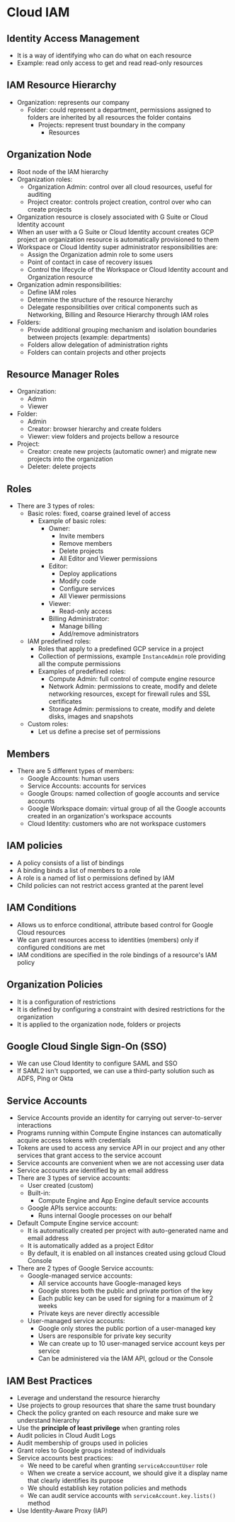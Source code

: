 # Cloud IAM

## Identity Access Management

- It is a way of identifying who can do what on each resource
- Example: read only access to get and read read-only resources

## IAM Resource Hierarchy

- Organization: represents our company
    - Folder: could represent a department, permissions assigned to folders are inherited by all resources the folder contains
        - Projects: represent trust boundary in the company
            - Resources

## Organization Node

- Root node of the IAM hierarchy
- Organization roles:
    - Organization Admin: control over all cloud resources, useful for auditing
    - Project creator: controls project creation, control over who can create projects
- Organization resource is closely associated with G Suite or Cloud Identity account
- When an user with a G Suite or Cloud Identity account creates GCP project an organization resource is automatically provisioned to them
- Workspace or Cloud Identity super administrator responsibilities are:
    - Assign the Organization admin role to some users
    - Point of contact in case of recovery issues
    - Control the lifecycle of the Workspace or Cloud Identity account and Organization resource
- Organization admin responsibilities:
    - Define IAM roles
    - Determine the structure of the resource hierarchy
    - Delegate responsibilities over critical components such as Networking, Billing and Resource Hierarchy through IAM roles
- Folders:
    - Provide additional grouping mechanism and isolation boundaries between projects (example: departments)
    - Folders allow delegation of administration rights
    - Folders can contain projects and other projects

## Resource Manager Roles

- Organization:
    - Admin
    - Viewer
- Folder:
    - Admin
    - Creator: browser hierarchy and create folders
    - Viewer: view folders and projects bellow a resource
- Project:
    - Creator: create new projects (automatic owner) and migrate new projects into the organization
    - Deleter: delete projects

## Roles

- There are 3 types of roles:
    - Basic roles: fixed, coarse grained level of access
        - Example of basic roles:
            - Owner:
                - Invite members
                - Remove members
                - Delete projects
                - All Editor and Viewer permissions
            - Editor:
                - Deploy applications
                - Modify code
                - Configure services
                - All Viewer permissions
            - Viewer:
                - Read-only access
            - Billing Administrator:
                - Manage billing
                - Add/remove administrators
    - IAM predefined roles:
        - Roles that apply to a predefined GCP service in a project
        - Collection of permissions, example `InstanceAdmin` role providing all the compute permissions
        - Examples of predefined roles:
            - Compute Admin: full control of compute engine resource
            - Network Admin: permissions to create, modify and delete networking resources, except for firewall rules and SSL certificates
            - Storage Admin: permissions to create, modify and delete disks, images and snapshots
    - Custom roles:
        - Let us define a precise set of permissions

## Members

- There are 5 different types of members:
    - Google Accounts: human users
    - Service Accounts: accounts for services
    - Google Groups: named collection of google accounts and service accounts
    - Google Workspace domain: virtual group of all the Google accounts created in an organization's workspace accounts
    - Cloud Identity: customers who are not workspace customers

## IAM policies

- A policy consists of a list of bindings
- A binding binds a list of members to a role
- A role is a named of list o permissions defined by IAM
- Child policies can not restrict access granted at the parent level

## IAM Conditions

- Allows us to enforce conditional, attribute based control for Google Cloud resources
- We can grant resources access to identities (members) only if configured conditions are met
- IAM conditions are specified in the role bindings of a resource's IAM policy

## Organization Policies

- It is a configuration of restrictions
- It is defined by configuring a constraint with desired restrictions for the organization
- It is applied to the organization node, folders or projects

## Google Cloud Single Sign-On (SSO)

- We can use Cloud Identity to configure SAML and SSO
- If SAML2 isn't supported, we can use a third-party solution such as ADFS, Ping or Okta

## Service Accounts

- Service Accounts provide an identity for carrying out server-to-server interactions
- Programs running within Compute Engine instances can automatically acquire access tokens with credentials
- Tokens are used to access any service API in our project and any other services that grant access to the service account
- Service accounts are convenient when we are not accessing user data
- Service accounts are identified by an email address
- There are 3 types of service accounts:
    - User created (custom)
    - Built-in:
        - Compute Engine and App Engine default service accounts
    - Google APIs service accounts:
        - Runs internal Google processes on our behalf
- Default Compute Engine service account:
    - It is automatically created per project with auto-generated name and email address
    - It is automatically added as a project Editor
    - By default, it is enabled on all instances created using gcloud Cloud Console
- There are 2 types of Google Service accounts:
    - Google-managed service accounts:
        - All service accounts have Google-managed keys
        - Google stores both the public and private portion of the key
        - Each public key can be used for signing for a maximum of 2 weeks
        - Private keys are never directly accessible
    - User-managed service accounts:
        - Google only stores the public portion of a user-managed key
        - Users are responsible for private key security
        - We can create up to 10 user-managed service account keys per service
        - Can be administered via the IAM API, gcloud or the Console

## IAM Best Practices

- Leverage and understand the resource hierarchy
- Use projects to group resources that share the same trust boundary
- Check the policy granted on each resource and make sure we understand hierarchy
- Use the **principle of least privilege** when granting roles
- Audit policies in Cloud Audit Logs
- Audit membership of groups used in policies
- Grant roles to Google groups instead of individuals
- Service accounts best practices:
    - We need to be careful when granting `serviceAccountUser` role
    - When we create a service account, we should give it a display name that clearly identifies its purpose
    - We should establish key rotation policies and methods
    - We can audit service accounts with `serviceAccount.key.lists()` method
- Use Identity-Aware Proxy (IAP)
